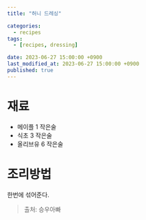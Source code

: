 ```yaml
---
title: "허니 드레싱"

categories:
  - recipes
tags:
  - [recipes, dressing]

date: 2023-06-27 15:00:00 +0900
last_modified_at: 2023-06-27 15:00:00 +0900
published: true
---
```

# 재료
* 메이플 1 작은술
* 식초 3 작은술
* 올리브유 6 작은술

# 조리방법
한번에 섞어준다.

> 출처: 승우아빠